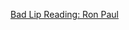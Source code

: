 ---
layout: post
wordpress_id: 1335
wordpress_url: http://noesbueno.com/archives/1335
date: '2011-11-18 16:40:58 -0600'
date_gmt: '2011-11-18 21:40:58 -0600'
body: |
  <p><a href="http://www.thehighdefinite.com/2011/11/bad-lip-reading-ron-paul/">Bad Lip Reading: Ron Paul</a></p>
---
